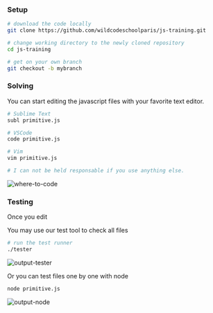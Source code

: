 ### Setup
```sh
# download the code locally
git clone https://github.com/wildcodeschoolparis/js-training.git

# change working directory to the newly cloned repository
cd js-training

# get on your own branch
git checkout -b mybranch
```

### Solving
You can start editing the javascript files with your favorite text editor.
```sh
# Sublime Text
subl primitive.js

# VSCode
code primitive.js

# Vim
vim primitive.js

# I can not be held responsable if you use anything else.
```

![where-to-code](https://github.com/wildcodeschoolparis/js-training/blob/master/img/where-to-code.png)

### Testing
Once you edit

You may use our test tool to check all files
```sh
# run the test runner
./tester
```
![output-tester](https://github.com/wildcodeschoolparis/js-training/blob/master/img/output-tester.png)

Or you can test files one by one with node
```sh
node primitive.js
```
![output-node](https://github.com/wildcodeschoolparis/js-training/blob/master/img/output-node.png)

